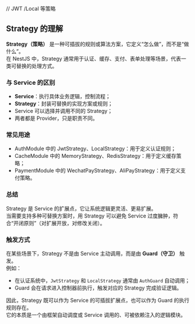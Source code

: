 // JWT /Local 等策略

## Strategy 的理解

**Strategy（策略）** 是一种可插拔的规则或算法方案，它定义“怎么做”，而不是“做什么”。  
在 NestJS 中，Strategy 通常用于认证、缓存、支付、表单处理等场景，代表一类可替换的处理方式。

### 与 Service 的区别
- **Service**：执行具体业务逻辑，控制流程；
- **Strategy**：封装可替换的实现方案或规则；
- Service 可以选择并调用不同的 Strategy；
- 两者都是 Provider，只是职责不同。

### 常见用途
- AuthModule 中的 JwtStrategy、LocalStrategy：用于定义认证规则；
- CacheModule 中的 MemoryStrategy、RedisStrategy：用于定义缓存策略；
- PaymentModule 中的 WechatPayStrategy、AliPayStrategy：用于定义支付策略。


### 总结
Strategy 是 Service 的扩展点，它让系统逻辑更灵活、更易扩展。  
当需要支持多种可替换方案时，用 Strategy 可以避免 Service 过度臃肿，符合“开闭原则”（对扩展开放，对修改关闭）。

### 触发方式
在某些场景下，Strategy 不是由 Service 主动调用，而是由 **Guard（守卫）** 触发。  
例如：
- 在认证系统中，`JwtStrategy` 和 `LocalStrategy` 通常由 `AuthGuard` 自动调用；
- Guard 会在请求进入控制器前执行，触发对应的 Strategy 完成验证逻辑。

因此，Strategy 既可以作为 Service 的可插拔扩展点，也可以作为 Guard 的执行规则存在。  
它的本质是一个由框架自动调度或 Service 调用的、可被依赖注入的逻辑模块。
